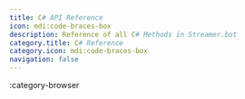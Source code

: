 ```yaml
---
title: C# API Reference
icon: mdi:code-braces-box
description: Reference of all C# Methods in Streamer.bot
category.title: C# Reference
category.icon: mdi:code-braces-box
navigation: false
---
```


:category-browser